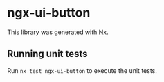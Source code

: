 # ngx-ui-button

This library was generated with [Nx](https://nx.dev).

## Running unit tests

Run `nx test ngx-ui-button` to execute the unit tests.
